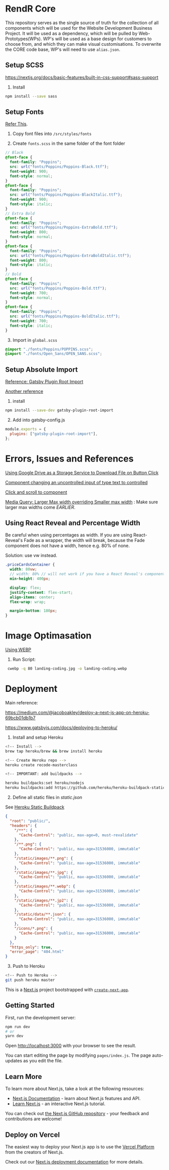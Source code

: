 # RendR Core

This repository serves as the single source of truth for the collection of all components which will be used for the Website Development Business Project. It will be used as a dependency, which will be pulled by Web-Prototypes(WPs). WP's will be used as a base design for customers to choose from, and which they can make visual customisations. To overwrite the CORE code base, WP's will need to use `alias.json`.

## Setup SCSS

https://nextjs.org/docs/basic-features/built-in-css-support#sass-support

1. Install

```bash
npm install --save sass
```

## Setup Fonts

[Refer This](https://www.gatsbyjs.com/docs/using-local-fonts/#using-local-fonts-in-gatsby).

1. Copy font files into `/src/styles/fonts`

2. Create `fonts.scss` in the same folder of the font folder

```scss
// Black
@font-face {
  font-family: "Poppins";
  src: url("fonts/Poppins/Poppins-Black.ttf");
  font-weight: 900;
  font-style: normal;
}
@font-face {
  font-family: "Poppins";
  src: url("fonts/Poppins/Poppins-BlackItalic.ttf");
  font-weight: 900;
  font-style: italic;
}
// Extra Bold
@font-face {
  font-family: "Poppins";
  src: url("fonts/Poppins/Poppins-ExtraBold.ttf");
  font-weight: 800;
  font-style: normal;
}
@font-face {
  font-family: "Poppins";
  src: url("fonts/Poppins/Poppins-ExtraBoldItalic.ttf");
  font-weight: 800;
  font-style: italic;
}
// Bold
@font-face {
  font-family: "Poppins";
  src: url("fonts/Poppins/Poppins-Bold.ttf");
  font-weight: 700;
  font-style: normal;
}
@font-face {
  font-family: "Poppins";
  src: url("fonts/Poppins/Poppins-BoldItalic.ttf");
  font-weight: 700;
  font-style: italic;
}
```

3. Import in `global.scss`

```scss
@import "./fonts/Poppins/POPPINS.scss";
@import "./fonts/Open_Sans/OPEN_SANS.scss";
```

## Setup Absolute Import

[Reference: Gatsby Plugin Root Import](https://www.gatsbyjs.com/plugins/gatsby-plugin-root-import/)

[Another reference](https://stackoverflow.com/questions/61484861/how-to-use-absolute-imports-in-gatsby-with-eslint)

1. install

```bash
npm install --save-dev gatsby-plugin-root-import
```

2. Add into gatsby-config.js

```javascript
module.exports = {
  plugins: ["gatsby-plugin-root-import"],
};
```

# Errors, Issues and References

[Using Google Drive as a Storage Service to Download File on Button Click](https://www.labnol.org/internet/direct-links-for-google-drive/28356/)

[Component changing an uncontrolled input of type text to controlled](https://stackoverflow.com/questions/47012169/a-component-is-changing-an-uncontrolled-input-of-type-text-to-be-controlled-erro)

[Click and scroll to component](https://stackoverflow.com/questions/41692785/scroll-page-to-the-nested-react-component-on-a-button-click)

[Media Query: Larger Max width overriding Smaller max width](https://stackoverflow.com/questions/32629967/why-does-a-higher-max-width-in-media-queries-overwrite-a-lower-max-width/32630026) : Make sure larger max widths come _EARLIER_.

## Using React Reveal and Percentage Width

Be careful when using percentages as width. If you are using React-Reveal's Fade as a wrapper, the width will break, because the Fade component does not have a width, hence e.g. 80% of none.

Solution: use vw instead.

```scss
.priceCardsContainer {
  width: 80vw;
  // width: 80% // will not work if you have a React Reveal's component as a wrapper - because the RR's components' do not have width property, causing it to be 80% of nothing, which breaks the width
  min-height: 400px;

  display: flex;
  justify-content: flex-start;
  align-items: center;
  flex-wrap: wrap;

  margin-bottom: 180px;
}
```

# Image Optimasation

[Using WEBP](https://developers.google.com/speed/webp/docs/using)

1. Run Script:

```bash
 cwebp -q 80 landing-coding.jpg -o landing-coding.webp
```

# Deployment

Main reference:

https://medium.com/@jacoboakley/deploy-a-next-js-app-on-heroku-69bcb01db1b7

https://www.gatsbyjs.com/docs/deploying-to-heroku/

1. Install and setup Heroku

```bash
<!-- Install -->
brew tap heroku/brew && brew install heroku

<!-- Create Heroku repo -->
heroku create recode-masterclass

<!-- IMPORTANT: add buildpacks -->

heroku buildpacks:set heroku/nodejs
heroku buildpacks:add https://github.com/heroku/heroku-buildpack-static.git
```

2. Define all static files in _static.json_

See [Heroku Static Buildpack](https://github.com/heroku/heroku-buildpack-static#configuration)

```json
{
  "root": "public/",
  "headers": {
    "/**": {
      "Cache-Control": "public, max-age=0, must-revalidate"
    },
    "/**.png": {
      "Cache-Control": "public, max-age=31536000, immutable"
    },
    "/static/images/**.png": {
      "Cache-Control": "public, max-age=31536000, immutable"
    },
    "/static/images/**.jpg": {
      "Cache-Control": "public, max-age=31536000, immutable"
    },
    "/static/images/**.webp": {
      "Cache-Control": "public, max-age=31536000, immutable"
    },
    "/static/images/**.jp2": {
      "Cache-Control": "public, max-age=31536000, immutable"
    },
    "/static/data/**.json": {
      "Cache-Control": "public, max-age=31536000, immutable"
    },
    "/icons/*.png": {
      "Cache-Control": "public, max-age=31536000, immutable"
    }
  },
  "https_only": true,
  "error_page": "404.html"
}
```

3. Push to Heroku

```bash
<!-- Push to Heroku -->
git push heroku master
```

This is a [Next.js](https://nextjs.org/) project bootstrapped with [`create-next-app`](https://github.com/vercel/next.js/tree/canary/packages/create-next-app).

## Getting Started

First, run the development server:

```bash
npm run dev
# or
yarn dev
```

Open [http://localhost:3000](http://localhost:3000) with your browser to see the result.

You can start editing the page by modifying `pages/index.js`. The page auto-updates as you edit the file.

## Learn More

To learn more about Next.js, take a look at the following resources:

- [Next.js Documentation](https://nextjs.org/docs) - learn about Next.js features and API.
- [Learn Next.js](https://nextjs.org/learn) - an interactive Next.js tutorial.

You can check out [the Next.js GitHub repository](https://github.com/vercel/next.js/) - your feedback and contributions are welcome!

## Deploy on Vercel

The easiest way to deploy your Next.js app is to use the [Vercel Platform](https://vercel.com/import?utm_medium=default-template&filter=next.js&utm_source=create-next-app&utm_campaign=create-next-app-readme) from the creators of Next.js.

Check out our [Next.js deployment documentation](https://nextjs.org/docs/deployment) for more details.
